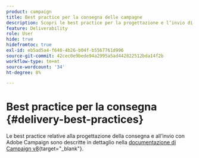 ```yaml
---
product: campaign
title: Best practice per la consegna delle campagne
description: Scopri le best practice per la progettazione e l’invio di una consegna
feature: Deliverability
role: User
hide: true
hidefromtoc: true
exl-id: eb5ad5a4-f640-4b26-b04f-b5567761d996
source-git-commit: 42cec0e9bede94a2995a5ad442822512bda14f2b
workflow-type: tm+mt
source-wordcount: '34'
ht-degree: 8%

---
```


# Best practice per la consegna {#delivery-best-practices}

Le best practice relative alla progettazione della consegna e all’invio con Adobe Campaign sono descritte in dettaglio nella [documentazione di Campaign v8](https://experienceleague.adobe.com/en/docs/campaign/campaign-v8/send/delivery-best-practices){target="_blank"}.

